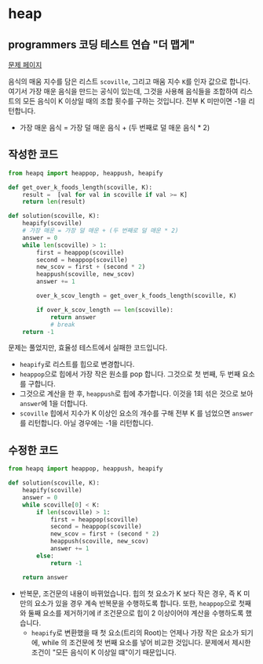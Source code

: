 # heap

## programmers 코딩 테스트 연습 "더 맵게"

[문제 페이지](https://programmers.co.kr/learn/courses/30/lessons/42626?language=python3)

음식의 매움 지수를 담은 리스트 `scoville`, 그리고 매움 지수 `K`를 인자 값으로 합니다. 여기서 가장 매운 음식을 만드는 공식이 있는데, 그것을 사용해 음식들을 조합하여 리스트의 모든 음식이 K 이상일 때의 조합 횟수를 구하는 것입니다. 전부 K 미만이면 -1을 리턴합니다.

- 가장 매운 음식 = 가장 덜 매운 음식 + (두 번째로 덜 매운 음식 \* 2)

## 작성한 코드

```python
from heapq import heappop, heappush, heapify

def get_over_k_foods_length(scoville, K):
    result =  [val for val in scoville if val >= K]
    return len(result)

def solution(scoville, K):
    heapify(scoville)
    # 가장 매운 = 가장 덜 매운 + (두 번째로 덜 매운 * 2)
    answer = 0
    while len(scoville) > 1:
        first = heappop(scoville)
        second = heappop(scoville)
        new_scov = first + (second * 2)
        heappush(scoville, new_scov)
        answer += 1

        over_k_scov_length = get_over_k_foods_length(scoville, K)

        if over_k_scov_length == len(scoville):
            return answer
            # break
    return -1
```

문제는 풀었지만, 효율성 테스트에서 실패한 코드입니다.

- `heapify`로 리스트를 힙으로 변경합니다.
- `heappop`으로 힙에서 가장 작은 원소를 pop 합니다. 그것으로 첫 번째, 두 번째 요소를 구합니다.
- 그것으로 계산을 한 후, `heappush`로 힙에 추가합니다. 이것을 1회 섞은 것으로 보아 `answer`에 1을 더합니다.
- `scoville` 힙에서 지수가 K 이상인 요소의 개수를 구해 전부 K 를 넘었으면 `answer`를 리턴합니다. 아닐 경우에는 -1을 리턴합니다.

## 수정한 코드

```python
from heapq import heappop, heappush, heapify

def solution(scoville, K):
    heapify(scoville)
    answer = 0
    while scoville[0] < K:
        if len(scoville) > 1:
            first = heappop(scoville)
            second = heappop(scoville)
            new_scov = first + (second * 2)
            heappush(scoville, new_scov)
            answer += 1
        else:
            return -1

    return answer

```

- 반복문, 조건문의 내용이 바뀌었습니다. 힙의 첫 요소가 K 보다 작은 경우, 즉 K 미만의 요소가 있을 경우 계속 반복문을 수행하도록 합니다. 또한, `heappop`으로 첫째와 둘째 요소를 제거하기에 if 조건문으로 힙이 2 이상이어야 계산을 수행하도록 했습니다.
  - `heapify`로 변환했을 때 첫 요소(트리의 Root)는 언제나 가장 작은 요소가 되기에, while 의 조건문에 첫 번째 요소를 넣어 비교한 것입니다. 문제에서 제시한 조건이 "모든 음식이 K 이상일 떄"이기 때문입니다.
